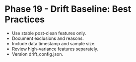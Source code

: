 # Phase 19 - Drift Baseline: Best Practices

- Use stable post-clean features only.
- Document exclusions and reasons.
- Include data timestamp and sample size.
- Review high-variance features separately.
- Version drift_config.json.
